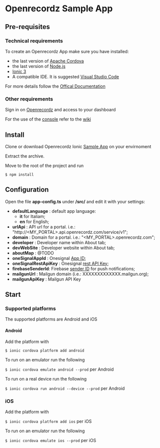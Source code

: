 # Openrecordz Sample App

## Pre-requisites
### Technical requirements 
To create an Openrecordz App make sure you have installed:
* the last version of [Apache Cordova](http://cordova.apache.org/)
* the last version of [Node.js](https://nodejs.org/en/)
* [Ionic 3](https://ionicframework.com/docs/v1/overview/#download) 
* A compatible IDE. It is suggested [Visual Studio Code](https://code.visualstudio.com/download)

For more details follow the [Offical Documentation](https://ionicframework.com/docs/v1/guide/installation.html)

### Other requirements
Sign in on [Openrecordz](http://www.openrecordz.com) and access to your dashboard

For the use of the [console](http://apps.openrecordz.com/dashboard) refer to the [wiki](https://github.com/openrecordz/openrecordz-ionic-app/wiki)

## Install
Clone or download Openrecordz Ionic [Sample App](https://github.com/openrecordz/openrecordz-ionic-app) on your envirnoment

Extract the archive. 

Move to the root of the project and run 

`$ npm install` 


## Configuration

Open the file  **app-config.ts** under **/src/** and edit it with your settings:

* **defaultLanguage** : default app language:
  * **it** for Italiam;
  * **en** for English;
* **urlApi** : API url for a portal. i.e.: "http://<MY_PORTAL>.api.openrecordz.com/service/v1";
* **domain** : Domain for a portal. i.e.: "<MY_PORTAL>.openrecordz.com";
* **developer** : Developer name within About tab;
* **devWebSite** : Developer website  within About tab;
* **aboutMap** : @TODO
* **oneSignalAppId** : Onesignal [App ID](https://documentation.onesignal.com/docs/accounts-and-keys#section-app-id);
* **oneSignalRestApiKey** : Onesignal [rest API Key](https://documentation.onesignal.com/docs/accounts-and-keys#section-app-auth-key);
* **firebaseSenderId**: Firebase [sender ID](https://firebase.google.com/docs/cloud-messaging/concept-options#credentials) for push notifications;
* **mailgunUrl** : Mailgun domain (i.e.: XXXXXXXXXXXXX.mailgun.org);
* **mailgunApiKey** : Mailgun API Key

## Start
### Supported platforms

The supported platforms are Android and iOS

#### Android 

Add the platform with 

`$ ionic cordova platform add android`  

To run on an emulator run the following

`$ ionic cordova emulate android --prod`  per Android 

To run on a real device run the following 

`$ ionic cordova run android --device --prod`  per Android 

### iOS

Add the platform with 

`$ ionic cordova platform add ios` per iOS

To run on an emulator run the following

`$ ionic cordova emulate ios --prod`  per iOS 
